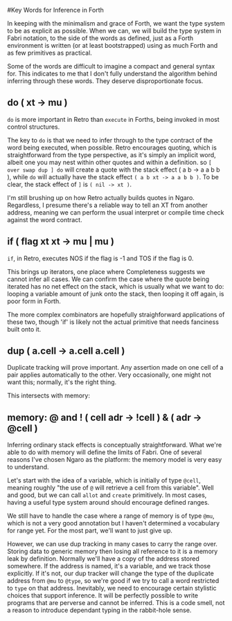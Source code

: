 #Key Words for Inference in Forth

In keeping with the minimalism and grace of Forth, we want the type system to be as explicit as possible. When we can, we will build the type system in Fabri notation, to the side of the words as defined, just as a Forth environment is written (or at least bootstrapped) using as much Forth and as few primitives as practical. 

Some of the words are difficult to imagine a compact and general syntax for. This indicates to me that I don't fully understand the algorithm behind inferring through these words. They deserve disproportionate focus. 


## do ( xt -> mu )

`do` is more important in Retro than `execute` in Forths, being invoked in most control structures. 

The key to `do` is that we need to infer through to the type contract of the word being executed, when possible. Retro encourages quoting, which is straightforward from the type perspective, as it's simply an implicit word, albeit one you may nest within other quotes and within a definition. so `[ over swap dup ] do` will create a quote with the stack effect ( a b -> a a b b ), while `do` will actually have the stack effect `( a b xt -> a a b b )`. To be clear, the stack effect of `]` is `( nil -> xt )`.

I'm still brushing up on how Retro actually builds quotes in Ngaro. Regardless, I presume there's a reliable way to tell an XT from another address, meaning we can perform the usual interpret or compile time check against the word contract. 

## if ( flag xt xt -> mu | mu )

`if`, in Retro, executes NOS if the flag is -1 and TOS if the flag is 0. 

This brings up iterators, one place where Completeness suggests we cannot infer all cases. We can confirm the case where the quote being iterated has no net effect on the stack, which is usually what we want to do: looping a variable amount of junk onto the stack, then looping it off again, is poor form in Forth. 

The more complex combinators are hopefully straighforward applications of these two, though 'if' is likely not the actual primitive that needs fanciness built onto it. 

## dup ( a.cell -> a.cell a.cell )

Duplicate tracking will prove important. Any assertion made on one cell of a pair applies automatically to the other. Very occasionally, one might not want this; normally, it's the right thing.

This intersects with memory:

## memory: @ and ! ( cell adr -> !cell ) & ( adr -> @cell )

Inferring ordinary stack effects is conceptually straightforward. What we're able to do with memory will define the limits of Fabri. One of several reasons I've chosen Ngaro as the platform: the memory model is very easy to understand.

Let's start with the idea of a variable, which is initially of type `@cell`, meaning roughly "the use of `@` will retrieve a cell from this variable". Well and good, but we can call `allot` and `create` primitively. In most cases, having a useful type system around should encourage defined ranges. 

We still have to handle the case where a range of memory is of type `@mu`, which is not a very good annotation but I haven't determined a vocabulary for range yet. For the most part, we'll want to just give up.

However, we can use dup tracking in many cases to carry the range over. Storing data to generic memory then losing all reference to it is a memory leak by definition. Normally we'll have a copy of the address stored somewhere. If the address is named, it's a variable, and we track those explicitly. If it's not, our dup tracker will change the type of the duplicate address from `@mu` to `@type`, so we're good if we try to call a word restricted to `type` on that address. 
Inevitably, we need to encourage certain stylistic choices that support inference. It will be perfectly possible to write programs that are perverse and cannot be inferred. This is a code smell, not a reason to introduce dependant typing in the rabbit-hole sense. 






